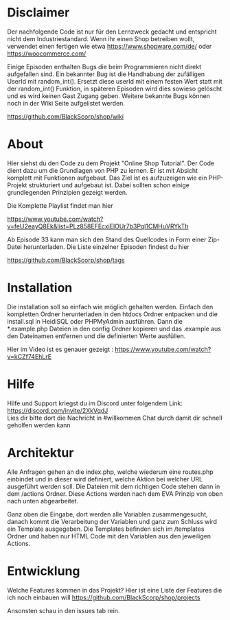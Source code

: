 # Disclaimer

Der nachfolgende Code ist nur für den Lernzweck gedacht und entspricht nicht dem Industriestandard. Wenn ihr einen Shop betreiben wollt, verwendet
einen fertigen wie etwa https://www.shopware.com/de/ oder https://woocommerce.com/

Einige Episoden enthalten Bugs die beim Programmieren nicht direkt aufgefallen sind. Ein bekannter Bug ist die Handhabung der zufälligen UserId mit
random_int(). Ersetzt diese userId mit einem festen Wert statt mit der random_int() Funktion, in späteren Episoden wird dies sowieso gelöscht und es
wird keinen Gast Zugang geben. Weitere bekannte Bugs können noch in der Wiki Seite aufgelistet werden.

https://github.com/BlackScorp/shop/wiki

# About

Hier siehst du den Code zu dem Projekt "Online Shop Tutorial". Der Code dient dazu um die Grundlagen von PHP zu lernen. Er ist mit Absicht komplett
mit Funktionen aufgebaut. Das Ziel ist es aufzuzeigen wie ein PHP-Projekt strukturiert und aufgebaut ist. Dabei sollten schon einige grundlegenden
Prinzipien gezeigt werden.

Die Komplette Playlist findet man hier

https://www.youtube.com/watch?v=feU2eayQ8Ek&list=PLz858EFEcxiElOUr7b3Pql1CMHuVRYkTh

Ab Episode 33 kann man sich den Stand des Quellcodes in Form einer Zip-Datei herunterladen. Die Liste einzelner Episoden findest du hier

https://github.com/BlackScorp/shop/tags

# Installation

Die installation soll so einfach wie möglich gehalten werden. Einfach den kompletten Ordner herunterladen in den htdocs Ordner entpacken und die
install.sql in HeidiSQL oder PHPMyAdmin ausführen. Dann die *.example.php Dateien in den config Ordner kopieren und das .example aus den Dateinamen
entfernen und die definierten Werte ausfüllen.

Hier im Video ist es genauer gezeigt : https://www.youtube.com/watch?v=kCZf74EhLrE

# Hilfe

Hilfe und Support kriegst du im Discord unter folgendem Link: https://discord.com/invite/2XkVqdJ  
Lies dir bitte dort die Nachricht in #willkommen Chat durch damit dir schnell geholfen werden kann

# Architektur

Alle Anfragen gehen an die index.php, welche wiederum eine routes.php einbindet und in dieser wird definiert, welche Aktion bei welcher URL ausgeführt
werden soll. Die Dateien mit dem richtigen Code stehen dann in dem /actions Ordner. Diese Actions werden nach dem EVA Prinzip von oben nach unten
abgearbeitet.

Ganz oben die Eingabe, dort werden alle Variablen zusammengesucht, danach kommt die Verarbeitung der Variablen und ganz zum Schluss wird ein Template
ausgegeben. Die Templates befinden sich im /templates Ordner und haben nur HTML Code mit den Variablen aus den jeweiligen Actions.

# Entwicklung

Welche Features kommen in das Projekt? Hier ist eine Liste der Features die ich noch einbauen will
https://github.com/BlackScorp/shop/projects

Ansonsten schau in den issues tab rein.
